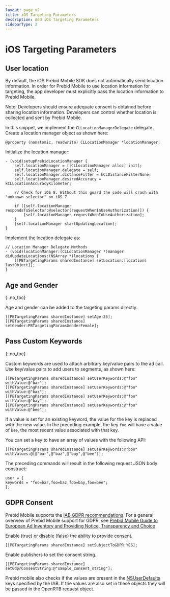 ```yaml
---
layout: page_v2
title: iOS Targeting Parameters
description: Add iOS Targeting Parameters
sidebarType: 2
---
```


# iOS Targeting Parameters

## User location

By default, the iOS Prebid Mobile SDK does not automatically send location information. In order for Prebid Mobile to use location information for targeting, the app developer must explicitly pass the location information to Prebid Mobile.

Note: Developers should ensure adequate consent is obtained before sharing location information. Developers can control whether location is collected and sent by Prebid Mobile.

In this snippet, we implement the `CLLocationManagerDelegate` delegate. Create a location manager object as shown here:

```
@property (nonatomic, readwrite) CLLocationManager *locationManager;
```

Initialize the location manager:

```
- (void)setupPrebidLocationManager {
    self.locationManager = [[CLLocationManager alloc] init];
    self.locationManager.delegate = self;
    self.locationManager.distanceFilter = kCLDistanceFilterNone;
    self.locationManager.desiredAccuracy = kCLLocationAccuracyKilometer;

    // Check for iOS 8. Without this guard the code will crash with "unknown selector" on iOS 7.

    if ([self.locationManager respondsToSelector:@selector(requestWhenInUseAuthorization)]) {
        [self.locationManager requestWhenInUseAuthorization];
    }
    [self.locationManager startUpdatingLocation];
}
```

Implement the location delegate as:
```
// Location Manager Delegate Methods
- (void)locationManager:(CLLocationManager *)manager didUpdateLocations:(NSArray *)locations {
    [[PBTargetingParams sharedInstance] setLocation:[locations lastObject]];
}
```

## Age and Gender
{:.no_toc}

Age and gender can be added to the targeting params directly.

```
[[PBTargetingParams sharedInstance] setAge:25];
[[PBTargetingParams sharedInstance] setGender:PBTargetingParamsGenderFemale];
```


## Pass Custom Keywords
{:.no_toc}

Custom keywords are used to attach arbitrary key/value pairs to the ad call. Use key/value pairs to add users to segments, as shown here:

```
[[PBTargetingParams sharedInstance] setUserKeywords:@"foo" withValue:@"bar"];
[[PBTargetingParams sharedInstance] setUserKeywords:@"foo" withValue:@"baz"];
[[PBTargetingParams sharedInstance] setUserKeywords:@"foo" withValue:@"bay"];
[[PBTargetingParams sharedInstance] setUserKeywords:@"foo" withValue:@"bee"];
```
If a value is set for an existing keyword, the value for the key is replaced with the new value. In the preceding example, the key `foo` will have a value of `bee`, the most recent value associated with that key.

You can set a key to have an array of values with the following API:
```
[[PBTargetingParams sharedInstance] setUserKeywords:@"boo" withValues:@[@"bar",@"baz",@"bay",@"bee"]];
```

The preceding commands will result in the following request JSON body construct:

```
user = {
keywords = "foo=bar,foo=baz,foo=bay,foo=bee";
};
```

## GDPR Consent

Prebid Mobile supports the [IAB GDPR recommendations](https://github.com/InteractiveAdvertisingBureau/GDPR-Transparency-and-Consent-Framework/blob/master/Mobile%20In-App%20Consent%20APIs%20v1.0%20Final.md). For a general overview of Prebid Mobile support for GDPR, see [Prebid Mobile Guide to European Ad Inventory and Providing Notice, Transparency and Choice]({{site.github.url}}/prebid-mobile/gdpr.html)

Enable (true) or disable (false) the ability to provide consent.
```
[[PBTargetingParams sharedInstance] setSubjectToGDPR:YES];
```
Enable publishers to set the consent string.

```
[[PBTargetingParams sharedInstance] setGdprConsentString:@"sample_consent_string"];
```

Prebid mobile also checks if the values are present in the [NSUserDefaults](https://developer.apple.com/documentation/foundation/nsuserdefaults#1664798?language=objc) keys specified by the IAB. If the values are also set in these objects they will be passed in the OpenRTB request object.


